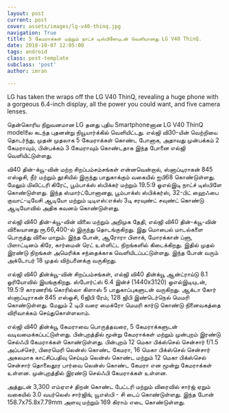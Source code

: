 ```yaml
---
layout: post
current: post
cover: assets/images/lg-v40-thinq.jpg
navigation: True
title: 5 கேமராக்கள் மற்றும் நாட்ச் டிஸ்பிளேயுடன் வெளியானது LG V40 ThinQ.
date: 2018-10-07 12:05:00
tags: android
class: post-template
subclass: 'post'
author: imran

---
```

LG has taken the wraps off the LG V40 ThinQ, revealing a huge phone with a gorgeous 6.4-inch display, all the power you could want, and five camera lenses.

தென்கொரிய நிறுவனமான LG தனது புதிய Smartphoneனான LG V40 ThinQ modelலை கடந்த புதனன்று நியூயார்க்கில் வெளியிட்டது. எல்ஜி வி30-யின் வெற்றியை தொடர்ந்து, முதன் முதலாக 5 கேமராக்கள் கொண்ட போனாக, அதாவது முன்பக்கம் 2 கேமராவும், பின்பக்கம் 3 கேமராவும் கொண்டதாக இந்த போனை எல்ஜி வெளியிட்டுள்ளது.

வி40 தின்-க்யூ-வின் மற்ற சிறப்பம்சம்சங்கள் என்னவென்றால், ஸ்னாப்டிராகன் 845 எஸ்ஓசி, நீர் மற்றும் தூசியில் இருந்து பாதுகாக்கும் வகையில் ஐபி68 கொண்டுள்ளது. மேலும் மிலிட்டரி கிரேட், பூம்பாக்ஸ் ஸ்பிக்கர் மற்றும் 19.5:9 ஓஎல்இடி நாட்ச் டிஸ்பிளே கொண்டுள்ளது. இந்த ஸ்மார்ட்போனானது, பூம்பாக்ஸ் ஸ்பிக்கர்ஸ், 32-பிட் ஹைஃபை குவாட்-டியேசி ஆடியோ மற்றும் டிடிஎஸ்:எக்ஸ் 3டி சரவுண்ட் சவுண்ட் கொண்டு ஆடியோவில் அதிக கவனம் கொண்டுள்ளது.

எல்ஜி வி40 தின்-க்யூ-வின் விலை மற்றும் அறிமுக தேதி,
எல்ஜி வி40 தின்-க்யூ-வின் விலையானது ரூ.66,400-ல் இருந்து தொடங்குகிறது. இது மொபைல் மாடல்களை பொருத்து விலை மாறும். இந்த போன், ஆரோரா பிளாக், மோரக்கான் ப்ளு, பிளாட்டினம் கிரே, கார்மைன் ரெட் உள்ளிட்ட நிறங்களில் கிடைக்கிறது. இதில் முதல் இரண்டு நிறங்கள் அமெரிக்க சந்தைக்காக வெளியிடப்பட்டுள்ளது. இந்த போன் வரும் அக்டோபர் 18 முதல் விற்பனைக்கு வருகிறது.

எல்ஜி வி40 தின்க்யூ-வின் சிறப்பம்சங்கள்,
எல்ஜி வி40 தின்க்யூ ஆன்ட்ராய்டு 8.1 ஓரியோவில் இயங்குகிறது. ஸ்போர்ட்ஸ் 6.4 இன்ச் (1440x3120) ஓஎல்இடியுடன், 19.5:9 காரணரிங் கொரில்லா கிளாஸ் 5 பாதுகாப்புகளுடன் வருகிறது. ஆக்டா கோர் ஸ்னாப்டிராகன் 845 எஸ்ஓசி, 6ஜிபி ரேம், 128 ஜிபி இண்டெர்நெல் மெமரி கொண்டுள்ளது. மேலும் 2 டிபி வரை மைக்ரோ மெமரி கார்டு கொண்டு நினைவகத்தை விரிவாக்கம் செய்துகொள்ளலாம்.

எல்ஜி வி40 தின்க்யூ கேமராவை பொருத்தவரை, 5 கேமராக்களுடன் வடிவமைக்கப்பட்டுள்ளது. பின்புறத்தில் மூன்று கேமராக்கள் மற்றும் முன்புறம் இரண்டு செல்ஃபி கேமராக்கள் கொண்டுள்ளது. பின்புறம் 12 மெகா பிக்ஸ்செல் சென்சார் f/1.5 அப்பச்செர், பிரைமெரி லென்ஸ் கொண்ட கேமரா, 16 மெகா பிக்ஸ்செல் சென்சார் அகலமாக காட்சிப்பதிவு செய்யும் லென்ஸ் கொண்ட மற்றும் 12 மெகா பிக்ஸ்செல் சென்சார் தொலைதூர பார்வை லென்ஸ் கொண்ட கேமரா என மூன்று கேமராக்கள் உள்ளன. முன்புறத்தில் இரண்டு செல்ஃபி கேமராக்கள் உள்ளன.

அத்துடன் 3,300 எம்ஏஎச் திறன் கொண்ட பேட்டரி மற்றும் விரைவில் சார்ஜ் ஏறும் வகையில் 3.0 வயர்லெஸ் சார்ஜிங், யூஎஸ்பி - சி டைப் கொண்டுள்ளது. இந்த போன் 158.7x75.8x7.79mm அளவு மற்றும் 169 கிராம் எடை கொண்டுள்ளது.